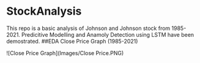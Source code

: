 # StockAnalysis
This repo is a basic analysis of Johnson and Johnson stock from 1985-2021.
Predicitive Modelling and Anamoly Detection using LSTM have been demostrated.
##EDA
Close Price Graph (1985-2021)

![Close Price Graph](Images/Close Price.PNG)
